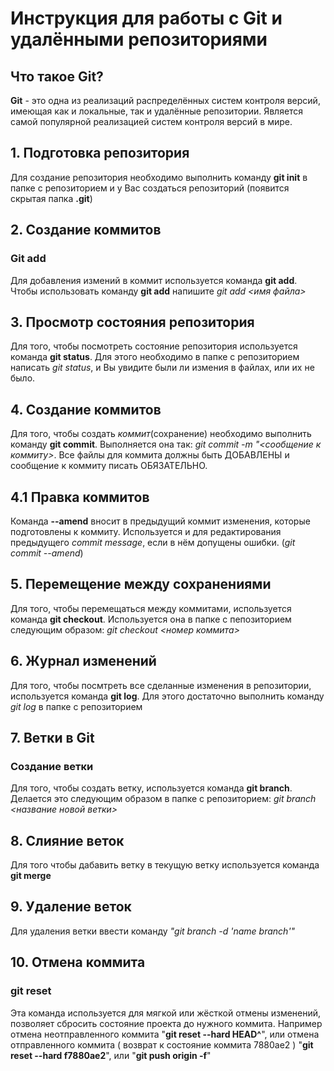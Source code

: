 # Инструкция для работы с Git и удалёнными репозиториями
## Что такое Git?
**Git** - это одна из реализаций распределённых систем контроля версий, имеющая как и локальные, так и удалённые репозитории. Является самой популярной реализацией систем контроля версий в мире.

## 1. Подготовка репозитория
Для создание репозитория необходимо выполнить команду **git init** в папке с репозиторием и у Вас создаться репозиторий (появится скрытая папка **.git**)

## 2. Создание коммитов
### **Git add**
Для добавления измений в коммит используется команда **git add**. Чтобы использовать команду **git add** напишите *git add <имя файла>*

## 3. Просмотр состояния репозитория
Для того, чтобы посмотреть состояние репозитория используется команда **git status**. Для этого необходимо в папке с репозиторием написать *git status*, и Вы увидите были ли измения в файлах, или их не было.

## 4. Создание коммитов
Для того, чтобы создать *коммит*(сохранение) необходимо выполнить команду **git commit**. Выполняется она так: *git commit -m "<сообщение к коммиту>*. Все файлы для коммита должны быть ДОБАВЛЕНЫ и сообщение к коммиту писать ОБЯЗАТЕЛЬНО.
## 4.1 Правка коммитов
Команда **--amend** вносит в предыдущий коммит изменения, которые подготовлены к коммиту. Используется и для редактирования предыдущего *commit message*, если в нём допущены ошибки. (*git commit --amend*)



## 5. Перемещение между сохранениями
Для того, чтобы перемещаться между коммитами, используется команда **git checkout**. Используется она в папке с пепозиторием следующим образом: *git checkout <номер коммита>*

## 6. Журнал изменений
Для того, чтобы посмтреть все сделанные изменения в репозитории, используется команда **git log**. Для этого достаточно выполнить команду *git log* в папке с репозиторием


## 7. Ветки в Git
### Создание ветки
Для того, чтобы создать ветку, используется команда **git branch**. Делается это следующим образом в папке с репозиторием: *git branch <название новой ветки>*

## 8. Слияние веток
Для того чтобы дабавить ветку в текущую ветку используется команда **git merge**

## 9. Удаление веток
Для удаления ветки ввести команду *"git branch -d 'name branch'"*

## 10. Отмена коммита 
### **git reset**
Эта команда используется для мягкой или жёсткой отмены изменений, позволяет сбросить состояние проекта до нужного коммита. 
 Например отмена неотправленного коммита "**git reset --hard HEAD^**", или
отмена отправленного коммита ( возврат к состояние коммита 7880ae2 )
"**git reset --hard f7880ae2**", или
"**git push origin -f**"